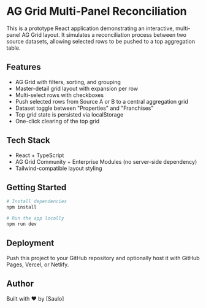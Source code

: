 # AG Grid Multi-Panel Reconciliation

This is a prototype React application demonstrating an interactive, multi-panel AG Grid layout. It simulates a reconciliation process between two source datasets, allowing selected rows to be pushed to a top aggregation table.

## Features

- AG Grid with filters, sorting, and grouping
- Master-detail grid layout with expansion per row
- Multi-select rows with checkboxes
- Push selected rows from Source A or B to a central aggregation grid
- Dataset toggle between "Properties" and "Franchises"
- Top grid state is persisted via localStorage
- One-click clearing of the top grid

## Tech Stack

- React + TypeScript
- AG Grid Community + Enterprise Modules (no server-side dependency)
- Tailwind-compatible layout styling

## Getting Started

```bash
# Install dependencies
npm install

# Run the app locally
npm run dev
```

## Deployment

Push this project to your GitHub repository and optionally host it with GitHub Pages, Vercel, or Netlify.

## Author

Built with ❤️ by [Saulo]
